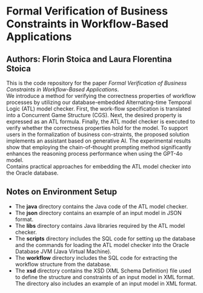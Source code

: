 # Formal Verification of Business Constraints in Workflow-Based Applications
## Authors: Florin Stoica and Laura Florentina Stoica 
This is the code repository for the paper _Formal Verification of Business Constraints in Workflow-Based Applications_.  
We introduce a method for verifying the correctness properties of workflow processes by utilizing our database-embedded Alternating-time Temporal Logic (ATL) model checker. First, the work-flow specification is translated into a Concurrent Game Structure (CGS). Next, the desired property is expressed as an ATL formula. Finally, the ATL model checker is executed to verify whether the correctness properties hold for the model. To support users in the formalization of business con-straints, the proposed solution implements an assistant based on generative AI. The experimental results show that employing the chain-of-thought prompting method significantly enhances the reasoning process performance when using the GPT-4o model.\
Contains practical approaches for embedding the ATL model checker into the Oracle database. 
## Notes on Environment Setup
- The **java** directory contains the Java code of the ATL model checker.
- The **json** directory contains an example of an input model in JSON format.
- The **libs** directory contains Java libraries required by the ATL model checker.
- The **scripts** directory includes the SQL code for setting up the database and the commands for loading the ATL model checker into the Oracle Database JVM (Java Virtual Machine).
- The **workflow** directory includes the SQL code for extracting the workflow structure from the database.
- The **xsd** directory contains the XSD (XML Schema Definition) file used to define the structure and constraints of an input model in XML format. The directory also includes an example of an input model in XML format.
